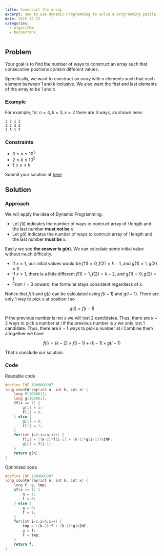 ```yaml
---
title: Construct the array
excerpt: How to use Dynamic Programming to solve a programming puzzle
date: 2022-12-22
categories:
  - algorithm
  - hackerrank
---
```


## Problem

Your goal is to find the number of ways to construct an array such that consecutive positions contain different values.

Specifically, we want to construct an array with $n$ elements such that each element between $1$ and $k$ inclusive. We also want the first and last elements of the array to be $1$ and $x$

### Example

For example, for $n=4, k=3, x=2$ there are $3$ ways, as shown here:

```
1 2 1 2
1 2 3 2
1 3 1 2
```

### Constraints

- $3 \leq n \leq 10^5$
- $2 \leq k \leq 10^5$
- $1 \leq x \leq k$

Submit your solution at [here](https://www.hackerrank.com/challenges/construct-the-array)

## Solution

### Approach

We will apply the idea of Dynamic Programming.

- Let $f(i)$ indicates the number of ways to contruct array of $i$ length and the last number **must not be** $x$.
- Let $g(i)$ indicates the number of ways to contruct array of $i$ length and the last number **must be** $x$.

Easily we see **the answer is $g(n)$**.
We can calculate some initial value without much difficulty.

- If $x = 1$, our initial values would be $f(1) = 0, f(2) = k - 1$, and $g(1) = 1, g(2) = 0$
- If $x \neq 1$, there is a little different $f(1) = 1, f(2) = k - 2$, and $g(1) = 0;g(2) = 1$
- From $i=3$ onward, the formular stays consistent regardless of $x$.

Notice that $f(i)$ and $g(i)$ can be calculated using $f(i-1)$ and $g(i-1)$.
There are only 1 way to pick $x$ at position $i$ so

$$
g(i) = f(i - 1)
$$

If the previous number is not $x$ we will lost 2 candidates. Thus, there are $k - 2$ ways to pick a number at $i$
If the previous number is $x$ we only lost 1 candidate. Thus, there are $k - 1$ ways to pick a number at $i$
Combine them altogether we have

$$
f(i) = (k - 2) \times f(i - 1) + (k - 1) \times g(i - 1)
$$

That's conclude our solution.

### Code

Readable code

```cpp
#define INF 1000000007
long countArray(int n, int k, int x) {
    long f[100001];
    long g[100001];
    if(x == 1) {
        g[1] = 1;
        f[1] = 0;
    } else {
        g[1] = 0;
        f[1] = 1;
    }
    for(int i=2;i<=n;i++) {
        f[i] = ((k-2)*f[i-1] + (k-1)*g[i-1])%INF;
        g[i] = f[i-1];
    }
    return g[n];
}
```

Optimized code

```cpp
#define INF 1000000007
long countArray(int n, int k, int x) {
    long f, g, tmp;
    if(x == 1) {
        g = 1;
        f = 0;
    } else {
        g = 0;
        f = 1;
    }
    for(int i=2;i<n;i++) {
        tmp = ((k-2)*f + (k-1)*g)%INF;
        g = f;
        f = tmp;
    }
    return f;
}
```
